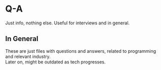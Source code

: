 # Q-A
Just info, nothing else. Useful for interviews and in general.

## In General

These are just files with questions and answers, related to programming and relevant industry. <br>
Later on, might be outdated as tech progresses.
